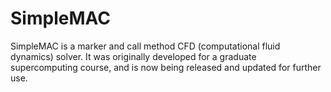 SimpleMAC
=========

SimpleMAC is a marker and call method CFD (computational fluid dynamics) solver. It was originally developed for a graduate supercomputing course, and is now being released and updated for further use.
